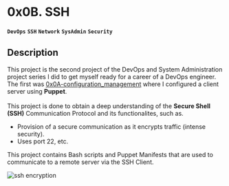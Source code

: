# 0x0B. SSH
**`DevOps`** **`SSH`** **`Network`** **`SysAdmin`** **`Security`**

## Description
This project is the second project of the DevOps and System Administration project series I did to get myself ready for a career of a DevOps engineer. The first was [0x0A-configuration_management](https://github.com/Vulcanric/alx-system_engineering-devops/tree/master/0x0A-configuration_management) where I configured a client server using **Puppet**.<br><br>This project is done to obtain a deep understanding of the **Secure Shell (SSH)** Communication Protocol and its functionalites, such as.
- Provision of a secure communication as it encrypts traffic (intense security).
- Uses port 22, etc.

This project contains Bash scripts and Puppet Manifests that are used to communicate to a remote server via the SSH Client.

![ssh encryption](https://www.bing.com/images/create/encryption-with-ssh/1-660b748206d141ff9e65a2c6dd65a356?id=yHpXAuUbAEHorAg13HTKHQ%3D%3D&view=detailv2&idpp=genimg&idpclose=1&thid=OIG3.CE3d5PRV90JgOV9fYeX6&frame=sydedg&form=SYDBIC)
